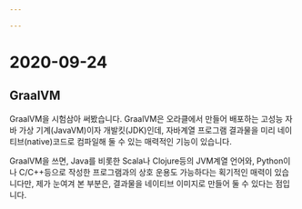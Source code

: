 ```yaml
---

---
```


# 2020-09-24

## GraalVM

GraalVM을 시험삼아 써봤습니다. GraalVM은 오라클에서 만들어 배포하는 고성능 자바 가상 기계(JavaVM)이자 개발킷(JDK)인데, 자바계열 프로그램 결과물을 미리 네이티브(native)코드로 컴파일해 둘 수 있는 매력적인 기능이 있습니다.

GraalVM을 쓰면, Java를 비롯한 Scala나 Clojure등의 JVM계열 언어와, Python이나 C/C++등으로 작성한 프로그램과의 상호 운용도 가능하다는 획기적인 매력이 있습니다만, 제가 눈여겨 본 부분은, 결과물을 네이티브 이미지로 만들어 둘 수 있다는 점입니다.
